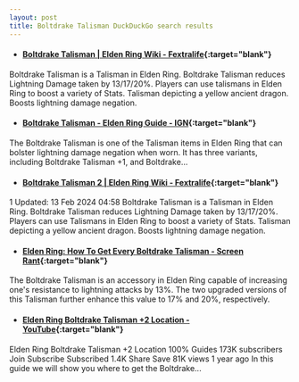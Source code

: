 ```yaml
---
layout: post
title: Boltdrake Talisman DuckDuckGo search results
---
```

* #### [Boltdrake Talisman | Elden Ring Wiki - Fextralife](https://eldenring.wiki.fextralife.com/Boltdrake+Talisman){:target="blank"}
Boltdrake Talisman is a Talisman in Elden Ring. Boltdrake Talisman reduces Lightning Damage taken by 13/17/20%. Players can use talismans in Elden Ring to boost a variety of Stats. Talisman depicting a yellow ancient dragon. Boosts lightning damage negation.
* #### [Boltdrake Talisman - Elden Ring Guide - IGN](https://www.ign.com/wikis/elden-ring/Boltdrake_Talisman){:target="blank"}
The Boltdrake Talisman is one of the Talisman items in Elden Ring that can bolster lightning damage negation when worn. It has three variants, including Boltdrake Talisman +1, and Boltdrake...
* #### [Boltdrake Talisman 2 | Elden Ring Wiki - Fextralife](https://eldenring.wiki.fextralife.com/Boltdrake+Talisman+2){:target="blank"}
1 Updated: 13 Feb 2024 04:58 Boltdrake Talisman is a Talisman in Elden Ring. Boltdrake Talisman reduces Lightning Damage taken by 13/17/20%. Players can use Talismans in Elden Ring to boost a variety of Stats. Talisman depicting a yellow ancient dragon. Boosts lightning damage negation.
* #### [Elden Ring: How To Get Every Boltdrake Talisman - Screen Rant](https://screenrant.com/elden-ring-boltdrake-talisman-location-guide/){:target="blank"}
The Boltdrake Talisman is an accessory in Elden Ring capable of increasing one's resistance to lightning attacks by 13%. The two upgraded versions of this Talisman further enhance this value to 17% and 20%, respectively.
* #### [Elden Ring Boltdrake Talisman +2 Location - YouTube](https://www.youtube.com/watch?v=xdzc5ehAivM){:target="blank"}
Elden Ring Boltdrake Talisman +2 Location 100% Guides 173K subscribers Join Subscribe Subscribed 1.4K Share Save 81K views 1 year ago In this guide we will show you where to get the Boltdrake...

